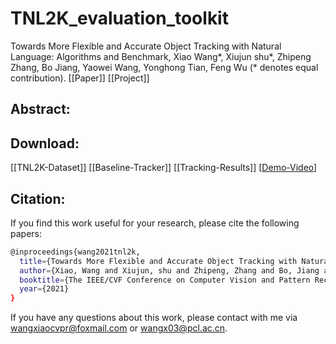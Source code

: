 # TNL2K_evaluation_toolkit

Towards More Flexible and Accurate Object Tracking with Natural Language: Algorithms and Benchmark, Xiao Wang*, Xiujun shu*, Zhipeng Zhang, Bo Jiang, Yaowei Wang, Yonghong Tian, Feng Wu (* denotes equal contribution). 
[[Paper]] 
[[Project]] 

## Abstract: 


## Download: 
[[TNL2K-Dataset]] 
[[Baseline-Tracker]]
[[Tracking-Results]]
[[Demo-Video](https://www.youtube.com/watch?v=7lvVDlkkff0&ab_channel=XiaoWang)]


## Citation:
If you find this work useful for your research, please cite the following papers: 
```bash
@inproceedings{wang2021tnl2k,
  title={Towards More Flexible and Accurate Object Tracking with Natural Language: Algorithms and Benchmark},
  author={Xiao, Wang and Xiujun, shu and Zhipeng, Zhang and Bo, Jiang and Yaowei, Wang and Yonghong, Tian and Feng, Wu},
  booktitle={The IEEE/CVF Conference on Computer Vision and Pattern Recognition (CVPR)},
  year={2021}
}
```

If you have any questions about this work, please contact with me via wangxiaocvpr@foxmail.com or wangx03@pcl.ac.cn. 
